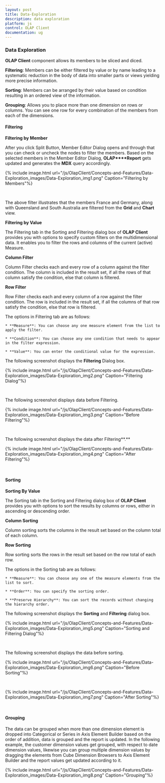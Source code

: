 ```yaml
---
layout: post
title: Data-Exploration
description: data exploration
platform: js
control: OLAP Client
documentation: ug
---
```


### Data Exploration

**OLAP Client** component allows its members to be sliced and diced. 

**Filtering**: Members can be either filtered by value or by name leading to a systematic reduction in the body of data into smaller parts or views yielding more precise information.

**Sorting**: Members can be arranged by their value based on condition resulting in an ordered view of the information. 

**Grouping**: Allows you to place more than one dimension on rows or columns. You can see one row for every combination of the members from each of the dimensions. 

#### Filtering 

**Filtering by Member**

After you click Split Button, Member Editor Dialog opens and through that you can check or uncheck the nodes to filter the members. Based on the selected members in the Member Editor Dialog, **OLAP****Report** gets updated and generates the **MDX** query accordingly.

{% include image.html url="/js/OlapClient/Concepts-and-Features/Data-Exploration_images/Data-Exploration_img1.png" Caption="Filtering by Members"%}

<br/>

The above filter illustrates that the members France and Germany, along with Queensland and South Australia are filtered from the **Grid** and **Chart** view.

**Filtering by Value**

The Filtering tab in the Sorting and Filtering dialog box of **OLAP Client** provides you with options to specify custom filters on the multidimensional data. It enables you to filter the rows and columns of the current (active) Measure.

**Column Filter**

Column Filter checks each and every row of a column against the filter condition. The column is included in the result set, if all the rows of that column satisfy the condition, else that column is filtered.

**Row Filter**

Row Filter checks each and every column of a row against the filter condition. The row is included in the result set, if all the columns of that row satisfy the condition, else that row is filtered.

The options in Filtering tab are as follows:

	* **Measure**: You can choose any one measure element from the list to apply the filter.

	* **Condition**: You can choose any one condition that needs to appear in the filter expression.

	* **Value**: You can enter the conditional value for the expression.

The following screenshot displays the **Filtering** Dialog box.

{% include image.html url="/js/OlapClient/Concepts-and-Features/Data-Exploration_images/Data-Exploration_img2.png" Caption="Filtering Dialog"%}

<br/>

The following screenshot displays data before Filtering.

{% include image.html url="/js/OlapClient/Concepts-and-Features/Data-Exploration_images/Data-Exploration_img3.png" Caption="Before Filtering"%}

<br/>

The following screenshot displays the data after Filtering**.**

{% include image.html url="/js/OlapClient/Concepts-and-Features/Data-Exploration_images/Data-Exploration_img4.png" Caption="After Filtering"%}

<br/>

#### Sorting

**Sorting By Value**

The Sorting tab in the Sorting and Filtering dialog box of **OLAP Client** provides you with options to sort the results by columns or rows, either in ascending or descending order.

**Column Sorting**

Column sorting sorts the columns in the result set based on the column total of each column.

**Row Sorting**

Row sorting sorts the rows in the result set based on the row total of each row.

The options in the Sorting tab are as follows:

	* **Measure**: You can choose any one of the measure elements from the list to sort.

	* **Order**: You can specify the sorting order.

	* **Preserve Hierarchy**: You can sort the records without changing the hierarchy order.

The following screenshot displays the **Sorting** and **Filtering** dialog box.

{% include image.html url="/js/OlapClient/Concepts-and-Features/Data-Exploration_images/Data-Exploration_img5.png" Caption="Sorting and Filtering Dialog"%}

<br/>

The following screenshot displays the data before sorting.

{% include image.html url="/js/OlapClient/Concepts-and-Features/Data-Exploration_images/Data-Exploration_img6.png" Caption="Before Sorting"%}

<br/>

{% include image.html url="/js/OlapClient/Concepts-and-Features/Data-Exploration_images/Data-Exploration_img7.png" Caption="After Sorting"%}

<br/>

#### Grouping

The data can be grouped when more than one dimension element is dropped into Categorical or Series in Axis Element Builder based on the order of addition, data is grouped and the report is updated. In the following example, the customer dimension values get grouped, with respect to date dimension values, likewise you can group multiple dimension values by dragging the elements from Cube Dimension Browsers to Axis Element Builder and the report values get updated according to it.

{% include image.html url="/js/OlapClient/Concepts-and-Features/Data-Exploration_images/Data-Exploration_img8.png" Caption="Grouping"%}

